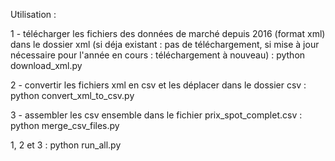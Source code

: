 Utilisation : 

 1 - télécharger les fichiers des données de marché depuis 2016 (format xml) dans le dossier xml (si déja existant : pas de téléchargement, si mise à jour nécessaire pour l'année en cours : téléchargement à nouveau) :
python download_xml.py

 2 - convertir les fichiers xml en csv et les déplacer dans le dossier csv :
python convert_xml_to_csv.py

 3 - assembler les csv ensemble dans le fichier prix_spot_complet.csv :
python merge_csv_files.py

 1, 2 et 3 :
python run_all.py

